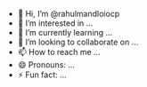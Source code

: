 - 👋 Hi, I’m @rahulmandloiocp
- 👀 I’m interested in ...
- 🌱 I’m currently learning ...
- 💞️ I’m looking to collaborate on ...
- 📫 How to reach me ...
- 😄 Pronouns: ...
- ⚡ Fun fact: ...

<!---
rahulmandloiocp/rahulmandloiocp is a ✨ special ✨ repository because its `README.md` (this file) appears on your GitHub profile.
You can click the Preview link to take a look at your changes.
--->
